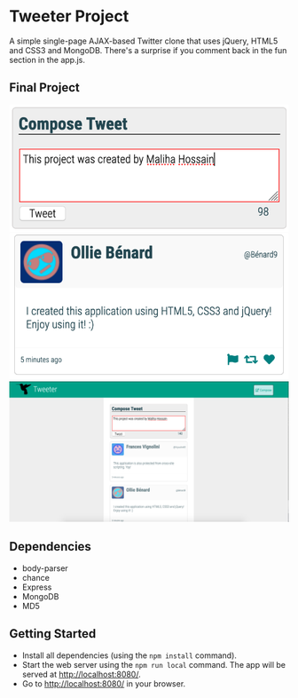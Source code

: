 # Tweeter Project

A simple single-page AJAX-based Twitter clone that uses jQuery, HTML5 and CSS3 and MongoDB. There's a surprise if you comment back in the fun section in the app.js.

## Final Project

!["Screenshot of New Tweet Box"](https://github.com/maluhoss/tweeter/blob/master/docs/new-tweet.png)
!["Screenshot of Posted Tweet"](https://github.com/maluhoss/tweeter/blob/master/docs/Posted-tweet.png)
!["Screenshot of Tweeter Layout"](https://github.com/maluhoss/tweeter/blob/master/docs/tweeter-layout.png)


## Dependencies

- body-parser
- chance
- Express
- MongoDB
- MD5

## Getting Started

- Install all dependencies (using the `npm install` command).
- Start the web server using the `npm run local` command. The app will be served at <http://localhost:8080/>.
- Go to <http://localhost:8080/> in your browser.
